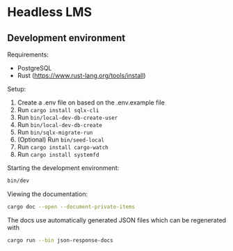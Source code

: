 # Headless LMS

## Development environment

Requirements:

- PostgreSQL
- Rust (https://www.rust-lang.org/tools/install)

Setup:

1. Create a .env file on based on the .env.example file
2. Run `cargo install sqlx-cli`
3. Run `bin/local-dev-db-create-user`
4. Run `bin/local-dev-db-create`
5. Run `bin/sqlx-migrate-run`
6. (Optional) Run `bin/seed-local`
7. Run `cargo install cargo-watch`
8. Run `cargo install systemfd`

Starting the development environment:

```sh
bin/dev
```

Viewing the documentation:

```sh
cargo doc --open --document-private-items
```

The docs use automatically generated JSON files which can be regenerated with

```sh
cargo run --bin json-response-docs
```
